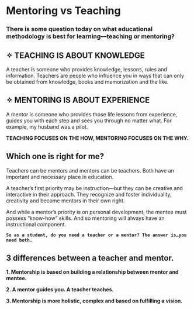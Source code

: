 # Mentoring vs Teaching

### There is some question today on what educational methodology is best for learning—teaching or mentoring?

## ✧ TEACHING IS ABOUT KNOWLEDGE

A teacher is someone who provides knowledge, lessons, rules and information. Teachers are people who influence you in ways that can only be obtained from knowledge, books and memorization and the like.

## ✧ MENTORING IS ABOUT EXPERIENCE

A mentor is someone who provides those life lessons from experience, guides you with each step and sees you through no matter what. For example, my husband was a pilot.

**TEACHING FOCUSES ON THE HOW, MENTORING FOCUSES ON THE WHY.**

## Which one is right for me?

Teachers can be mentors and mentors can be teachers. Both have an important and necessary place in education.

A teacher’s first priority may be instruction—but they can be creative and interactive in their approach. They recognize and foster individuality, creativity and become mentors in their own right.

And while a mentor’s priority is on personal development, the mentee must possess “know-how” skills. And so mentoring will always have an instructional component.

**```So as a student, do you need a teacher or a mentor? The answer is…you need both.```**

## 3 differences between a teacher and mentor.
**1. Mentorship is based on building a relationship between mentor and mentee.**

**2. A mentor guides you. A teacher teaches.**

**3. Mentorship is more holistic, complex and based on fulfilling a vision.**